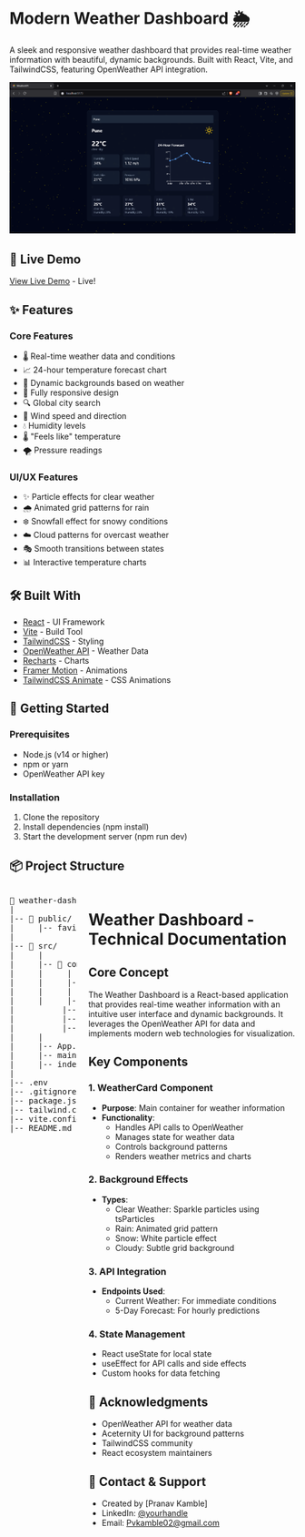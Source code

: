 # Modern Weather Dashboard 🌦️

A sleek and responsive weather dashboard that provides real-time weather information with beautiful, dynamic backgrounds. Built with React, Vite, and TailwindCSS, featuring OpenWeather API integration.

![Weather Dashboard Demo](image.png)

## 🎯 Live Demo

[View Live Demo](https://weather-real-time-ochre.vercel.app/) - Live!

## ✨ Features

### Core Features
- 🌡️ Real-time weather data and conditions
- 📈 24-hour temperature forecast chart
- 🎨 Dynamic backgrounds based on weather
- 📱 Fully responsive design
- 🔍 Global city search
- 💨 Wind speed and direction
- 💧 Humidity levels
- 🌡️ "Feels like" temperature
- 🌪️ Pressure readings
  
### UI/UX Features
- ✨ Particle effects for clear weather
- 🌧️ Animated grid patterns for rain
- ❄️ Snowfall effect for snowy conditions
- ☁️ Cloud patterns for overcast weather
- 🎭 Smooth transitions between states
- 📊 Interactive temperature charts

## 🛠️ Built With
- [React](https://reactjs.org/) - UI Framework
- [Vite](https://vitejs.dev/) - Build Tool
- [TailwindCSS](https://tailwindcss.com/) - Styling
- [OpenWeather API](https://openweathermap.org/api) - Weather Data
- [Recharts](https://recharts.org/) - Charts
- [Framer Motion](https://www.framer.com/motion/) - Animations
- [TailwindCSS Animate](https://github.com/jamiebuilds/tailwindcss-animate) - CSS Animations

## 🚀 Getting Started

### Prerequisites

- Node.js (v14 or higher)
- npm or yarn
- OpenWeather API key

### Installation

1. Clone the repository
2. Install dependencies (npm install)
3. Start the development server (npm run dev)
   
## 📦 Project Structure
<div style="display: flex; justify-content: space-between; gap: 20px;">

<pre>
📁 weather-dashboard/           # Root directory
|
|-- 📁 public/                  # Static files directory
|     |-- favicon.jpeg          # Website favicon
|
|-- 📁 src/                      # Source code directory
|     |
|     |-- 📁 components/ # React components
|     |     |
|     |     |-- WeatherCard.jsx           # Main weather component
|     |     |
|     |     |-- 📁 ui/   # UI components directory
|          |-- grid-pattern.jsx           # Grid pattern effect
|          |-- grid-background.jsx        # Background grid
|          |-- sparkles.jsx               # Sparkle effects
|     |
|     |-- App.jsx        # Root React component
|     |-- main.jsx       # Entry point
|     |-- index.css      # Global styles
|
|-- .env                 # Environment variables
|-- .gitignore           # Git ignore rules
|-- package.json         # Project dependencies
|-- tailwind.config.js   # Tailwind configuration
|-- vite.config.js       # Vite configuration
|-- README.md            # Project documentation
</pre>

<div>
  
# Weather Dashboard - Technical Documentation
## Core Concept
The Weather Dashboard is a React-based application that provides real-time weather information with an intuitive user interface and dynamic backgrounds. It leverages the OpenWeather API for data and implements modern web technologies for visualization.

## Key Components

### 1. WeatherCard Component
- **Purpose**: Main container for weather information
- **Functionality**:
  - Handles API calls to OpenWeather
  - Manages state for weather data
  - Controls background patterns
  - Renders weather metrics and charts

### 2. Background Effects
- **Types**:
  - Clear Weather: Sparkle particles using tsParticles
  - Rain: Animated grid pattern
  - Snow: White particle effect
  - Cloudy: Subtle grid background

### 3. API Integration
- **Endpoints Used**:
  - Current Weather: For immediate conditions
  - 5-Day Forecast: For hourly predictions

### 4. State Management
- React useState for local state
- useEffect for API calls and side effects
- Custom hooks for data fetching
  
## 👏 Acknowledgments

- OpenWeather API for weather data
- Aceternity UI for background patterns
- TailwindCSS community
- React ecosystem maintainers

## 📧 Contact & Support

- Created by [Pranav Kamble]
- LinkedIn: [@yourhandle](https://www.linkedin.com/in/pranav-kamble-a92a99204)
- Email: Pvkamble02@gmail.com

